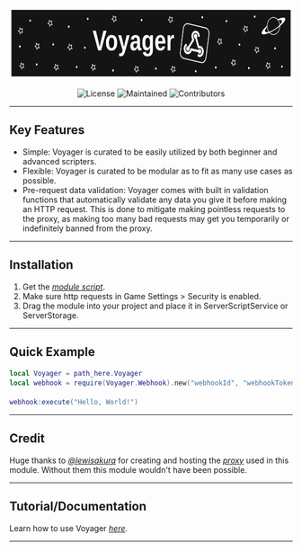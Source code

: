 <p align="center" width="100%">
    <img src="docs/assets/images/Voyager_Banner.svg" alt="Discohook" height="128em"/>
</p>

<p align="center">
    <img src="https://img.shields.io/github/license/Jodenee/Discohook?color=1e1e1e&style=for-the-badge" alt="License"/>
    <img src="https://img.shields.io/maintenance/yes/2023?color=1e1e1e&style=for-the-badge" alt="Maintained"/>
    <img src="https://img.shields.io/github/contributors/Jodenee/Discohook?color=1e1e1e&style=for-the-badge" alt="Contributors"/>
</p>

---

## **Key Features**

- Simple: Voyager is curated to be easily utilized by both beginner and advanced scripters.
- Flexible: Voyager is curated to be modular as to fit as many use cases as possible.
- Pre-request data validation: Voyager comes with built in validation functions that automatically validate any data you give it before making an HTTP request. This is done to mitigate making pointless requests to the proxy, as making too many bad requests may get you temporarily or indefinitely banned from the proxy.

---

## **Installation**

1. Get the [*module script*](https://www.roblox.com/library/12390338563).
2. Make sure http requests in Game Settings > Security is enabled.
3. Drag the module into your project and place it in ServerScriptService or ServerStorage.

---

## **Quick Example**

```lua
local Voyager = path_here.Voyager
local webhook = require(Voyager.Webhook).new("webhookId", "webhookToken")

webhook:execute("Hello, World!")
```

---

## **Credit**

Huge thanks to [*@lewisakura*](https://www.roblox.com/users/25704749/profile) for creating and hosting the [*proxy*](https://github.com/lewisakura/webhook-proxy) used in this module. Without them this module wouldn't have been possible.

---

## **Tutorial/Documentation**

Learn how to use Voyager [*here*](https://jodenee.github.io/Voyager/latest/).

---